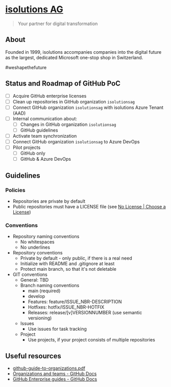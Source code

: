 # [isolutions AG](https://www.isolutions.ch/)

> Your partner for digital transformation

## About

Founded in 1999, isolutions accompanies companies into the digital future as the largest, dedicated Microsoft one-stop shop in Switzerland.

#weshapethefuture

## Status and Roadmap of GitHub PoC

- [ ] Acquire GitHub enterprise licenses
- [ ] Clean up repositories in GitHub organization `isolutionsag`
- [ ] Connect GitHub organization `isolutionsag` with isolutions Azure Tenant (AAD)
- [ ] Internal communication about:
  - [ ] Changes in GitHub organization `isolutionsag`
  - [ ] GitHub guidelines
- [ ] Activate team synchronization
- [ ] Connect GitHub organization `isolutionsag` to Azure DevOps
- [ ] Pilot projects
  - [ ] GitHub only
  - [ ] GitHub & Azure DevOps

## Guidelines

### Policies

- Repositories are private by default
- Public repositories must have a LICENSE file (see [No License | Choose a License](https://choosealicense.com/no-permission/))

### Conventions

- Repository naming conventions
  - No whitespaces
  - No underlines
- Repository conventions
  - Private by default - only public, if there is a real need
  - Initialize with README and .gitignore at least
  - Protect main branch, so that it's not deletable
- GIT conventions
  - General: TBD
  - Branch naming conventions
    - main (required)
    - develop
    - Features: feature/ISSUE_NBR-DESCRIPTION
    - Hotfixes: hotfix/ISSUE_NBR-HOTFIX
    - Releases: release/[v]VERSIONNUMBER (use semantic versioning)
  - Issues
    - Use issues for task tracking
  - Project
    - Use projects, if your project consists of multiple repositories

## Useful resources

- [github-guide-to-organizations.pdf](https://resources.github.com/downloads/github-guide-to-organizations.pdf)
- [Organizations and teams - GitHub Docs](https://docs.github.com/en/organizations)
- [GitHub Enterprise guides - GitHub Docs](https://docs.github.com/en/enterprise-cloud@latest/admin/guides)

